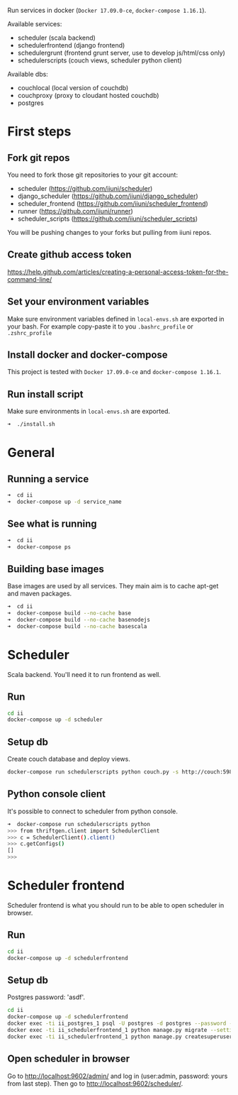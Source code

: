 Run services in docker (`Docker 17.09.0-ce`, `docker-compose 1.16.1`).

Available services:

* scheduler (scala backend)
* schedulerfrontend (django frontend)
* schedulergrunt (frontend grunt server, use to develop js/html/css only)
* schedulerscripts (couch views, scheduler python client)


Available dbs:

* couchlocal (local version of couchdb)
* couchproxy (proxy to cloudant hosted couchdb)
* postgres


First steps
===========

Fork git repos
--------------

You need to fork those git repositories to your git account:

* scheduler (https://github.com/iiuni/scheduler)
* django_scheduler (https://github.com/iiuni/django_scheduler)
* scheduler_frontend (https://github.com/iiuni/scheduler_frontend)
* runner (https://github.com/iiuni/runner)
* scheduler_scripts (https://github.com/iiuni/scheduler_scripts)

You will be pushing changes to your forks but pulling from iiuni repos.

Create github access token
--------------------------

https://help.github.com/articles/creating-a-personal-access-token-for-the-command-line/


Set your environment variables
------------------------------

Make sure environment variables defined in `local-envs.sh` are exported in your bash.
For example copy-paste it to you `.bashrc_profile` or `.zshrc_profile`

Install docker and docker-compose
---------------------------------

This project is tested with `Docker 17.09.0-ce` and `docker-compose 1.16.1`.

Run install script
------------------

Make sure environments in `local-envs.sh` are exported.

```bash
➜  ./install.sh
```

General
=======

Running a service
-----------------

```bash
➜  cd ii
➜  docker-compose up -d service_name
```

See what is running
-------------------

```bash
➜  cd ii
➜  docker-compose ps
```

Building base images
--------------------

Base images are used by all services. They main aim is to cache apt-get and maven packages.

```bash
➜  cd ii
➜  docker-compose build --no-cache base
➜  docker-compose build --no-cache basenodejs
➜  docker-compose build --no-cache basescala
```

Scheduler
=========

Scala backend. You'll need it to run frontend as well.

Run
---

```bash
cd ii
docker-compose up -d scheduler
```

Setup db
--------

Create couch database and deploy views.

```bash
docker-compose run schedulerscripts python couch.py -s http://couch:5984 -d scheduler
```

Python console client
---------------------

It's possible to connect to scheduler from python console.

```bash
➜  docker-compose run schedulerscripts python
>>> from thriftgen.client import SchedulerClient
>>> c = SchedulerClient().client()
>>> c.getConfigs()
[]
>>>
```

Scheduler frontend
==================

Scheduler frontend is what you should run to be able to open scheduler in browser.

Run
---

```bash
cd ii
docker-compose up -d schedulerfrontend
```

Setup db
--------

Postgres password: 'asdf'.

```bash
cd ii
docker-compose up -d schedulerfrontend
docker exec -ti ii_postgres_1 psql -U postgres -d postgres --password -c 'create database scheduler_frontend;'
docker exec -ti ii_schedulerfrontend_1 python manage.py migrate --settings=scheduler_frontend.settings_docker
docker exec -ti ii_schedulerfrontend_1 python manage.py createsuperuser --username admin --email admin@cs.uni.wroc.pl --settings=scheduler_frontend.settings_docker
```

Open scheduler in browser
-------------------------

Go to [http://localhost:9602/admin/](http://localhost:9602/admin/) and log in (user:admin, password: yours from last step).
Then go to [http://localhost:9602/scheduler/](http://localhost:9602/scheduler/).
